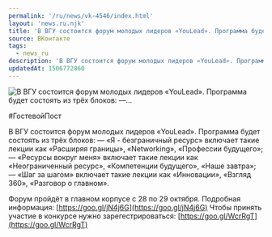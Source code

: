 ```yaml
---
permalink: '/ru/news/vk-4546/index.html'
layout: 'news.ru.njk'
title: 'В ВГУ состоится форум молодых лидеров «YouLead». Программа будет состоять из трёх блоков:  —'
source: ВКонтакте
tags:
  - news_ru
description: 'В ВГУ состоится форум молодых лидеров «YouLead». Программа будет состоять из трёх блоков:  —…'
updatedAt: 1506772860
---
```

![В ВГУ состоится форум молодых лидеров «YouLead». Программа будет состоять из трёх блоков:  —…](https://sun9-13.userapi.com/impf/c639727/v639727523/53f11/RK4239Zr9sk.jpg?size=1024x680&quality=96&proxy=1&sign=aad191f5def39ad91b642e7c58b0319f&c_uniq_tag=WDbrxpLxMmdh2d1sonsrltwm70YF21Es0suRt5QYKuM&type=album)

#ГостевойПост

В ВГУ состоится форум молодых лидеров «YouLead». Программа будет состоять из трёх блоков:
— «Я - безграничный ресурс» включает такие лекции как «Расширяя границы», «Networking», «Профессии будущего»;
— «Ресурсы вокруг меня» включает такие лекции как «Неограниченный ресурс», «Компетенции будущего», «Наше завтра»;
— «Шаг за шагом» включает такие лекции как «Инновации», «Взгляд 360», «Разговор о главном».

Форум пройдёт в главном корпусе с 28 по 29 октября. Подробная информация: [https://goo.gl/jN4j6G](https://goo.gl/jN4j6G)
Чтобы принять участие в конкурсе нужно зарегестрироваться: [https://goo.gl/WcrRgT](https://goo.gl/WcrRgT)
